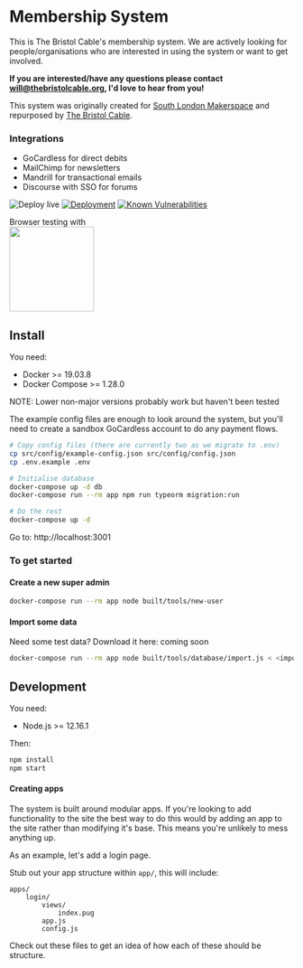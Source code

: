 # Membership System

This is The Bristol Cable's membership system. We are actively looking for
people/organisations who are interested in using the system or want to get
involved.

<b>If you are interested/have any questions please contact
will@thebristolcable.org, I'd love to hear from you!</b>

This system was originally created for
[South London Makerspace](http://southlondonmakerspace.org)
and repurposed by [The Bristol Cable](https://thebristolcable.org).

### Integrations

- GoCardless for direct debits
- MailChimp for newsletters
- Mandrill for transactional emails
- Discourse with SSO for forums

![Deploy live](https://github.com/thebristolcable/membership-system/workflows/Deploy%20live/badge.svg)
[![Deployment](https://circleci.com/gh/thebristolcable/membership-system.svg?style=shield)](https://circleci.com/gh/thebristolcable/membership-system)
[![Known Vulnerabilities](https://snyk.io/test/github/thebristolcable/membership-system/badge.svg?targetFile=package.json)](https://snyk.io/test/github/thebristolcable/membership-system?targetFile=package.json)

Browser testing with<br/>
<a href="https://www.browserstack.com/"><img src="https://user-images.githubusercontent.com/2084823/46341120-52388b00-c62f-11e8-8f41-270915ccc03b.png" width="150" /></a>

## Install

You need:

- Docker >= 19.03.8
- Docker Compose >= 1.28.0

NOTE: Lower non-major versions probably work but haven't been tested

The example config files are enough to look around the system, but you'll
need to create a sandbox GoCardless account to do any payment flows.

```bash
# Copy config files (there are currently two as we migrate to .env)
cp src/config/example-config.json src/config/config.json
cp .env.example .env

# Initialise database
docker-compose up -d db
docker-compose run --rm app npm run typeorm migration:run

# Do the rest
docker-compose up -d
```

Go to: http://localhost:3001

### To get started

#### Create a new super admin

```bash
docker-compose run --rm app node built/tools/new-user
```

#### Import some data

Need some test data? Download it here: coming soon

```bash
docker-compose run --rm app node built/tools/database/import.js < <import file>
```

## Development

You need:

- Node.js >= 12.16.1

Then:

```bash
npm install
npm start
```

#### Creating apps

The system is built around modular apps. If you're looking to add functionality
to the site the best way to do this would by adding an app to the site rather
than modifying it's base. This means you're unlikely to mess anything up.

As an example, let's add a login page.

Stub out your app structure within `app/`, this will include:

```
apps/
	login/
		views/
			index.pug
		app.js
		config.js
```

Check out these files to get an idea of how each of these should be structure.
